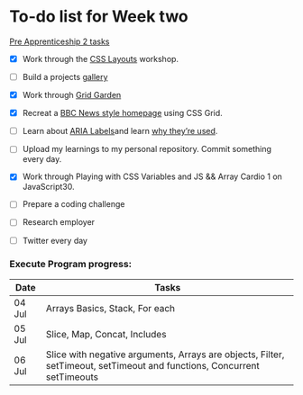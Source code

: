 # To-do list for Week two
[Pre Apprenticeship 2 tasks](https://learn.foundersandcoders.com/course/syllabus/pre-apprenticeship-2/schedule/)
- [x] Work through the [CSS Layouts](https://learn.foundersandcoders.com/workshops/css-layout/) workshop. 
- [ ] Build a projects [gallery](https://learn.foundersandcoders.com/course/syllabus/pre-apprenticeship-2/project/)
- [x] Work through [Grid Garden](https://cssgridgarden.com/)
- [x] Recreat a [BBC News style homepage](https://github.com/bobbysebolao/learn-css-grid) using CSS Grid.
- [ ] Learn about [ARIA Labels](https://css-tricks.com/why-how-and-when-to-use-semantic-html-and-aria/)and learn [why they’re used](https://www.24a11y.com/2019/what-a-year-of-learning-and-teaching-accessibility-taught-me/).
- [ ] Upload my learnings to my personal repository. Commit something every day.
- [x] Work through Playing with CSS Variables and JS && Array Cardio 1 on JavaScript30.
- [ ] Prepare a coding challenge
- [ ] Research employer
- [ ] Twitter every day


### Execute Program progress:
Date | Tasks
------------ | -------------
04 Jul | Arrays Basics, Stack, For each
05 Jul | Slice, Map, Concat, Includes
06 Jul | Slice with negative arguments, Arrays are objects, Filter, setTimeout, setTimeout and functions, Concurrent setTimeouts